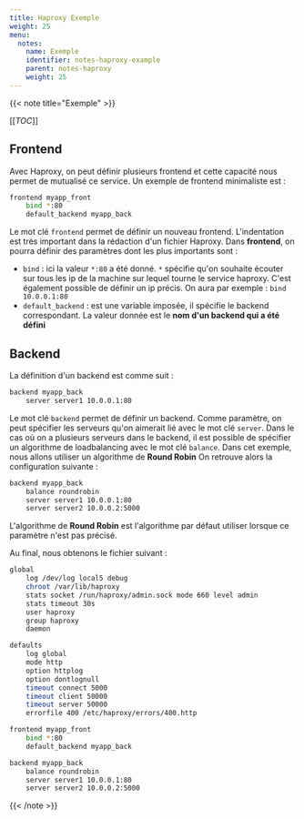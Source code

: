 ```yaml
---
title: Haproxy Exemple
weight: 25
menu:
  notes:
    name: Exemple
    identifier: notes-haproxy-example
    parent: notes-haproxy
    weight: 25
---
```


<!-- Example -->
{{< note title="Exemple" >}}

[[_TOC_]]

## Frontend

Avec Haproxy, on peut définir plusieurs frontend et cette capacité nous permet de mutualisé ce service. Un exemple de frontend minimaliste est :

```bash
frontend myapp_front
    bind *:80
    default_backend myapp_back
```

Le mot clé `frontend` permet de définir un nouveau frontend. L'indentation est très important dans la rédaction d'un fichier Haproxy. Dans **frontend**, on pourra définir des paramètres dont les plus importants sont :
- `bind` : ici la valeur `*:80` a été donné. `*` spécifie qu'on souhaite écouter sur tous les ip de la machine sur lequel tourne le service haproxy. C'est également possible de définir un ip précis. On aura par exemple : `bind 10.0.0.1:80`
- `default_backend` : est une variable imposée, il spécifie le backend correspondant. La valeur donnée est le **nom d'un backend qui a été défini**

## Backend
    
La définition d'un backend est comme suit :
```bash
backend myapp_back
    server server1 10.0.0.1:80
```

Le mot clé `backend` permet de définir un backend. Comme paramètre, on peut spécifier les serveurs qu'on aimerait lié avec le mot clé `server`.
Dans le cas où on a plusieurs serveurs dans le backend, il est possible de spécifier un algorithme de loadbalancing avec le mot clé `balance`. Dans cet exemple, nous allons utiliser un algorithme de **Round Robin**
On retrouve alors la configuration suivante :

```bash
backend myapp_back
    balance roundrobin
    server server1 10.0.0.1:80
    server server2 10.0.0.2:5000
```

L'algorithme de **Round Robin** est l'algorithme par défaut utiliser lorsque ce paramètre n'est pas précisé.

Au final, nous obtenons le fichier suivant :

```bash
global
    log /dev/log local5 debug
    chroot /var/lib/haproxy
    stats socket /run/haproxy/admin.sock mode 660 level admin
    stats timeout 30s
    user haproxy
    group haproxy
    daemon

defaults
    log global
    mode http
    option httplog
    option dontlognull
    timeout connect 5000
    timeout client 50000
    timeout server 50000
    errorfile 400 /etc/haproxy/errors/400.http

frontend myapp_front
    bind *:80
    default_backend myapp_back

backend myapp_back
    balance roundrobin
    server server1 10.0.0.1:80
    server server2 10.0.0.2:5000
```

{{< /note >}}